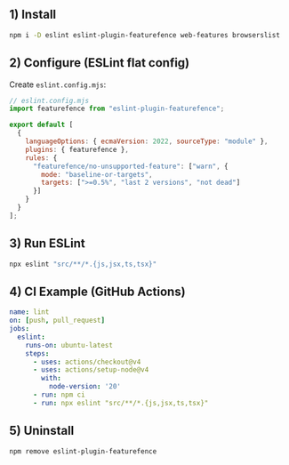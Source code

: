 ## 1) Install
```bash
npm i -D eslint eslint-plugin-featurefence web-features browserslist
```   

## 2) Configure (ESLint flat config)
Create `eslint.config.mjs`:

```js
// eslint.config.mjs
import featurefence from "eslint-plugin-featurefence";

export default [
  {
    languageOptions: { ecmaVersion: 2022, sourceType: "module" },
    plugins: { featurefence },
    rules: {
      "featurefence/no-unsupported-feature": ["warn", {
        mode: "baseline-or-targets",
        targets: [">=0.5%", "last 2 versions", "not dead"]
      }]
    }
  }
];
```   

## 3) Run ESLint
```bash
npx eslint "src/**/*.{js,jsx,ts,tsx}"
```   

## 4) CI Example (GitHub Actions)
```yaml
name: lint
on: [push, pull_request]
jobs:
  eslint:
    runs-on: ubuntu-latest
    steps:
      - uses: actions/checkout@v4
      - uses: actions/setup-node@v4
        with:
          node-version: '20'
      - run: npm ci
      - run: npx eslint "src/**/*.{js,jsx,ts,tsx}"
```   

## 5) Uninstall
```bash
npm remove eslint-plugin-featurefence
```   
